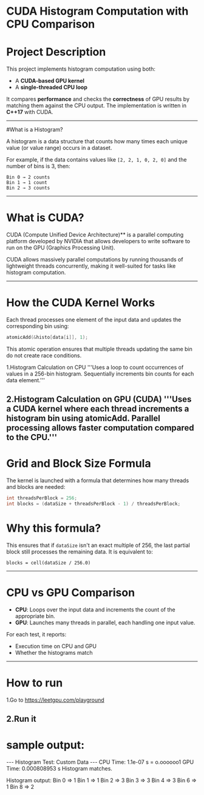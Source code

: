 
# CUDA Histogram Computation with CPU Comparison

# Project Description

This project implements histogram computation using both:
- A **CUDA-based GPU kernel**
- A **single-threaded CPU loop**

It compares **performance** and checks the **correctness** of GPU results by matching them against the CPU output. The implementation is written in **C++17** with CUDA.

---

#What is a Histogram?

A histogram is a data structure that counts how many times each unique value (or value range) occurs in a dataset.

For example, if the data contains values like `[2, 2, 1, 0, 2, 0]` and the number of bins is 3, then:
```
Bin 0 → 2 counts  
Bin 1 → 1 count  
Bin 2 → 3 counts
```

---

#  What is CUDA?

CUDA (Compute Unified Device Architecture)** is a parallel computing platform developed by NVIDIA that allows developers to write software to run on the GPU (Graphics Processing Unit).

CUDA allows massively parallel computations by running thousands of lightweight threads concurrently, making it well-suited for tasks like histogram computation.

---

# How the CUDA Kernel Works

Each thread processes one element of the input data and updates the corresponding bin using:

```cpp
atomicAdd(&histo[data[i]], 1);
```

This atomic operation ensures that multiple threads updating the same bin do not create race conditions.

1.Histogram Calculation on CPU
'''Uses a loop to count occurrences of values in a 256-bin histogram.
Sequentially increments bin counts for each data element.'''

2.Histogram Calculation on GPU (CUDA)
'''Uses a CUDA kernel where each thread increments a histogram bin using atomicAdd.
Parallel processing allows faster computation compared to the CPU.'''
---

# Grid and Block Size Formula

The kernel is launched with a formula that determines how many threads and blocks are needed:

```cpp
int threadsPerBlock = 256;
int blocks = (dataSize + threadsPerBlock - 1) / threadsPerBlock;
```

# Why this formula?

This ensures that if `dataSize` isn't an exact multiple of 256, the last partial block still processes the remaining data. It is equivalent to:
```
blocks = cell(dataSize / 256.0)
```

---

# CPU vs GPU Comparison

- **CPU**: Loops over the input data and increments the count of the appropriate bin.
- **GPU**: Launches many threads in parallel, each handling one input value.


For each test, it reports:
- Execution time on CPU and GPU
- Whether the histograms match

---





# How to run 

1.Go to 
https://leetgpu.com/playground

2.Run it 
---



# sample output:
--- Histogram Test: Custom Data ---
CPU Time: 1.1e-07 s = o.oooooo1
GPU Time: 0.000808953 s
Histogram matches.
 
Histogram output:
Bin 0 => 1
Bin 1 => 1
Bin 2 => 3
Bin 3 => 3
Bin 4 => 3
Bin 6 => 1
Bin 8 => 2
